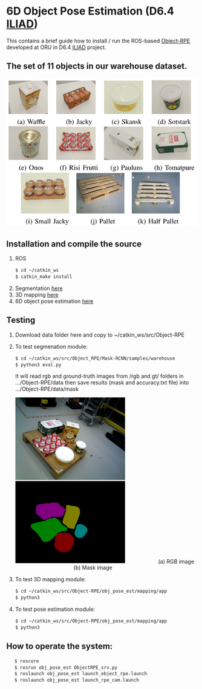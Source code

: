 # 6D Object Pose Estimation (D6.4 [ILIAD](https://iliad-project.eu))
This contains a brief guide how to install / run the ROS-based [Object-RPE](https://sites.google.com/view/object-rpe) developed at ORU in D6.4 [ILIAD](https://iliad-project.eu) project.

## The set of 11 objects in our warehouse dataset.
![The set of 11 objects](figs/ex1.png)

## Installation and compile the source

1. ROS
   ```bash
   $ cd ~/catkin_ws
   $ catkin_make install
   ```
2. Segmentation [here](https://github.com/hoangcuongbk80/Object-RPE/tree/master/Mask_RCNN)
3. 3D mapping [here](https://github.com/hoangcuongbk80/Object-RPE/tree/master/obj_pose_est/mapping)
4. 6D object pose estimation [here](https://github.com/hoangcuongbk80/Object-RPE/tree/master/DenseFusion)

## Testing

1. Download data folder here and copy to ~/catkin_ws/src/Object-RPE
2. To test segmenation module:
   ```bash
   $ cd ~/catkin_ws/src/Object_RPE/Mask-RCNN/samples/warehouse
   $ python3 eval.py
   ```
   It will read rgb and ground-truth images from /rgb and gt/ folders in .../Object-RPE/data
   then save results (mask and accuracy.txt file) into .../Object-RPE/data/mask

   <img src="figs/ex_rgb.png" width="290" /><img src="figs/ex_mask.png" width="290" />
   &emsp;&emsp;&emsp;&emsp;&emsp;&emsp;(a) RGB image &emsp;&emsp;&emsp;&emsp;&emsp;&emsp;&emsp;&emsp;&emsp;&emsp;&emsp;(b) Mask image
3. To test 3D mapping module:
   ```bash
   $ cd ~/catkin_ws/src/Object-RPE/obj_pose_est/mapping/app
   $ python3
   ```
4. To test pose estimation module:
   ```bash
   $ cd ~/catkin_ws/src/Object-RPE/obj_pose_est/mapping/app
   $ python3
   ```

## How to operate the system:

```bash
   $ roscore
   $ rosrun obj_pose_est ObjectRPE_srv.py
   $ roslaunch obj_pose_est launch_object_rpe.launch
   $ roslaunch obj_pose_est launch_rpe_cam.launch
   ```